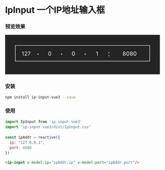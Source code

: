 # IpInput 一个IP地址输入框


### 预览效果

![预览效果](./截图.png)

### 安装

```sh
npm install ip-input-vue3 --save
```

### 使用

```js
import IpInput from 'ip-input-vue3'
import "ip-input-vue3/dist/IpInput.css"

const ipAddr = reactive({
  ip: "127.0.0.1",
  port: 8080
})
```

```html
<ip-input v-model:ip="ipAddr.ip" v-model:port="ipAddr.port"/>
```


